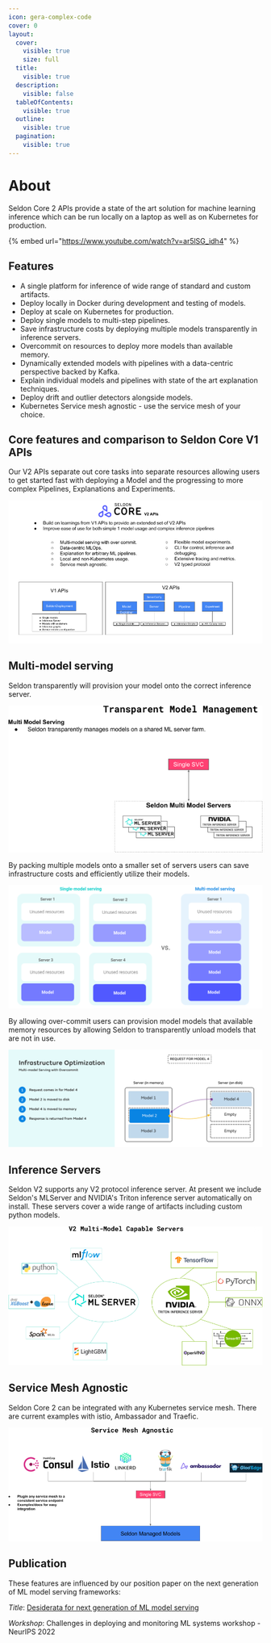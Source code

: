 ```yaml
---
icon: gera-complex-code
cover: 0
layout:
  cover:
    visible: true
    size: full
  title:
    visible: true
  description:
    visible: false
  tableOfContents:
    visible: true
  outline:
    visible: true
  pagination:
    visible: true
---
```



# About

Seldon Core 2 APIs provide a state of the art solution for machine learning inference which
can be run locally on a laptop as well as on Kubernetes for production.

{% embed url="https://www.youtube.com/watch?v=ar5lSG_idh4" %}

## Features

* A single platform for inference of wide range of standard and custom artifacts.
* Deploy locally in Docker during development and testing of models.
* Deploy at scale on Kubernetes for production.
* Deploy single models to multi-step pipelines.
* Save infrastructure costs by deploying multiple models transparently in inference servers.
* Overcommit on resources to deploy more models than available memory.
* Dynamically extended models with pipelines with a data-centric perspective backed by Kafka.
* Explain individual models and pipelines with state of the art explanation techniques.
* Deploy drift and outlier detectors alongside models.
* Kubernetes Service mesh agnostic - use the service mesh of your choice.


## Core features and comparison to Seldon Core V1 APIs

Our V2 APIs separate out core tasks into separate resources allowing users to get started fast
with deploying a Model and the progressing to more complex Pipelines, Explanations and Experiments.

![intro](images/intro.png)

## Multi-model serving

Seldon transparently will provision your model onto the correct inference server.

![mms1](images/multimodel1.png)

By packing multiple models onto a smaller set of servers users can save infrastructure costs and
efficiently utilize their models.

![mms2](images/mms.png)

By allowing over-commit users can provision model models that available memory resources by
allowing Seldon to transparently unload models that are not in use.

![mms3](images/overcommit.png)

## Inference Servers

Seldon V2 supports any V2 protocol inference server. At present we include Seldon's MLServer and NVIDIA's Triton inference server automatically on install. These servers cover a wide range of artifacts including custom python models.

![servers](images/servers.png)

## Service Mesh Agnostic

Seldon Core 2 can be integrated with any Kubernetes service mesh. There are current examples with istio, Ambassador and Traefic.

![mesh](images/mesh.png)

## Publication

These features are influenced by our position paper on the next generation of ML model serving frameworks:

*Title*: [Desiderata for next generation of ML model serving](http://arxiv.org/abs/2210.14665)

*Workshop*: Challenges in deploying and monitoring ML systems workshop - NeurIPS 2022
